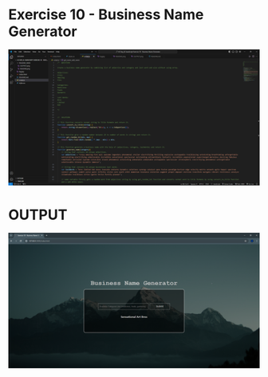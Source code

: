 # Exercise 10 - Business Name Generator

![Alt text](README_IMGS/README.png)

# OUTPUT

![Alt text](README_IMGS/OUTPUT.png)